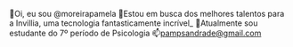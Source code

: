 👋Oi, eu sou @moreirapamela
👀Estou em busca dos melhores talentos para a Invillia, uma tecnologia fantasticamente incrível_
🌱Atualmente sou estudante do 7º período de Psicologia
📫pampsandrade@gmail.com
